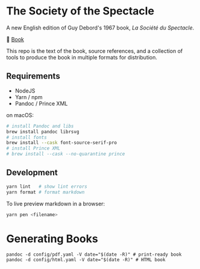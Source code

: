 # The Society of the Spectacle

A new English edition of Guy Debord's 1967 book, _La Société du Spectacle_.

📕 [Book](https://unredacted-word.pub/spectacle/)

This repo is the text of the book, source references, and a collection of tools
to produce the book in multiple formats for distribution.

## Requirements

- NodeJS
- Yarn / npm
- Pandoc / Prince XML

on macOS:

```bash
# install Pandoc and libs
brew install pandoc librsvg
# install fonts
brew install --cask font-source-serif-pro
# install Prince XML
# brew install --cask --no-quarantine prince
```

## Development

```bash
yarn lint   # show lint errors
yarn format # format markdown
```

To live preview markdown in a browser:

```bash
yarn pen <filename>
```

# Generating Books

```
pandoc -d config/pdf.yaml -V date="$(date -R)" # print-ready book
pandoc -d config/html.yaml -V date="$(date -R)" # HTML book
```
